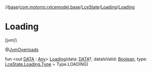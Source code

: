 //[base](../../../../index.md)/[com.motorro.rxlcemodel.base](../../index.md)/[LceState](../index.md)/[Loading](index.md)/[Loading](-loading.md)

# Loading

[jvm]\

@[JvmOverloads](https://kotlinlang.org/api/latest/jvm/stdlib/kotlin.jvm/-jvm-overloads/index.html)

fun &lt;out [DATA](index.md) : [Any](https://kotlinlang.org/api/latest/jvm/stdlib/kotlin/-any/index.html)&gt; [Loading](-loading.md)(data: [DATA](index.md)?, dataIsValid: [Boolean](https://kotlinlang.org/api/latest/jvm/stdlib/kotlin/-boolean/index.html), type: [LceState.Loading.Type](-type/index.md) = Type.LOADING)
